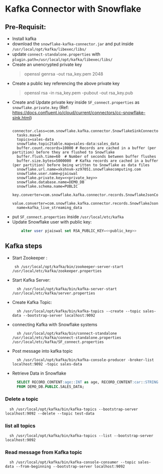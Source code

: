 # Kafka Connector with Snowflake 


## Pre-Requisit:
  - Install kafka
  - download the ```snowflake-kafka-connector.jar``` and put inside ```/usr/local/opt/kafka/libexec/libs/```
  - update ```connect-standalone.properties``` with ```plugin.path=/usr/local/opt/kafka/libexec/libs/```
  - Create an unencrypted private key
    > openssl genrsa -out rsa_key.pem 2048
  - Create a public key referencing the above private key
    > openssl rsa -in rsa_key.pem -pubout -out rsa_key.pub
  - Create and Update private key inside ```SF_connect.properties``` as ```snowflake.private.key```  (Ref: https://docs.confluent.io/cloud/current/connectors/cc-snowflake-sink.html)
    ```properties
      connector.class=com.snowflake.kafka.connector.SnowflakeSinkConnector
      tasks.max=8
      topics=sales-data
      snowflake.topic2table.map=sales-data:sales_data
      buffer.count.records=10000 # Records are cached in a buffer (per partition) before they are flushed to Snowflake
      buffer.flush.time=60  # Number of seconds between buffer flushes
      buffer.size.bytes=5000000  # Kafka records are cached in a buffer (per partition) before being written to Snowflake as data files
      snowflake.url.name=xkshnvm-xz97051.snowflakecomputing.com
      snowflake.user.name=pjaiswal
      snowflake.private.key=<<private_key>>
      snowflake.database.name=DEMO_DB
      snowflake.schema.name=PUBLIC
      key.converter=com.snowflake.kafka.connector.records.SnowflakeJsonConverter
      value.converter=com.snowflake.kafka.connector.records.SnowflakeJsonConverter
      name=kafka_live_streaming_data
    ```
  - put ```SF_connect.properties``` inside ```/usr/local/etc/kafka```
  - Update Snowflake user with public key:
    ```sql
        alter user pjaiswal set RSA_PUBLIC_KEY=<<public_key>>
    ```
    
## Kafka steps 
- Start Zookeeper :
   ```shell
    sh /usr/local/opt/kafka/bin/zookeeper-server-start /usr/local/etc/kafka/zookeeper.properties
   ```
- Start Kafka Server:
  ```shell
    sh /usr/local/opt/kafka/bin/kafka-server-start /usr/local/etc/kafka/server.properties
  ```
- Create Kafka Topic:
  ```shell
    sh /usr/local/opt/kafka/bin/kafka-topics --create --topic sales-data --bootstrap-server localhost:9092
  ```
- connecting Kafka with Snowflake systems
  ```shell
    sh /usr/local/opt/kafka/bin/connect-standalone /usr/local/etc/kafka/connect-standalone.properties /usr/local/etc/kafka/SF_connect.properties
  ```
- Post message into kafka topic
  ```shell
    sh /usr/local/opt/kafka/bin/kafka-console-producer -broker-list localhost:9092 -topic sales-data
  ```
- Retrieve Data in Snowflake
  ```sql
    SELECT RECORD_CONTENT:age::INT as age, RECORD_CONTENT:car::STRING as Car, RECORD_CONTENT:name::STRING as name
    FROM DEMO_DB.PUBLIC.SALES_DATA;
  ```

###  Delete a topic 
  ```shell
    sh /usr/local/opt/kafka/bin/kafka-topics --bootstrap-server localhost:9092 --delete --topic test-data
  ```

 ###  list all topics 
  ```shell
    sh /usr/local/opt/kafka/bin/kafka-topics --list --bootstrap-server localhost:9092
  ```

### Read message from Kafka topic
```shell
  sh /usr/local/opt/kafka/bin/kafka-console-consumer --topic sales-data --from-beginning --bootstrap-server localhost:9092
```


